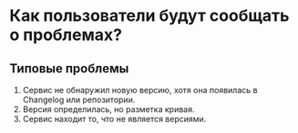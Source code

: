 Как пользователи будут сообщать о проблемах?
============================================

Типовые проблемы
----------------

1. Сервис не обнаружил новую версию, хотя она появилась в Changelog или репозитории.
2. Версия определилась, но разметка кривая.
3. Сервис находит то, что не является версиями.
